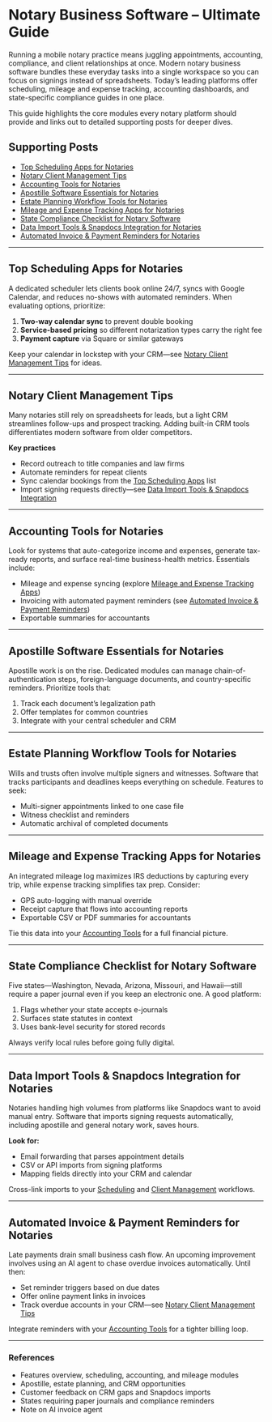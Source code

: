 # Notary Business Software – Ultimate Guide

Running a mobile notary practice means juggling appointments, accounting, compliance, and client relationships at once. Modern notary business software bundles these everyday tasks into a single workspace so you can focus on signings instead of spreadsheets. Today’s leading platforms offer scheduling, mileage and expense tracking, accounting dashboards, and state-specific compliance guides in one place.

This guide highlights the core modules every notary platform should provide and links out to detailed supporting posts for deeper dives.

## Supporting Posts
- [Top Scheduling Apps for Notaries](#top-scheduling-apps-for-notaries)
- [Notary Client Management Tips](#notary-client-management-tips)
- [Accounting Tools for Notaries](#accounting-tools-for-notaries)
- [Apostille Software Essentials for Notaries](#apostille-software-essentials-for-notaries)
- [Estate Planning Workflow Tools for Notaries](#estate-planning-workflow-tools-for-notaries)
- [Mileage and Expense Tracking Apps for Notaries](#mileage-and-expense-tracking-apps-for-notaries)
- [State Compliance Checklist for Notary Software](#state-compliance-checklist-for-notary-software)
- [Data Import Tools & Snapdocs Integration for Notaries](#data-import-tools--snapdocs-integration-for-notaries)
- [Automated Invoice & Payment Reminders for Notaries](#automated-invoice--payment-reminders-for-notaries)

---

## Top Scheduling Apps for Notaries

A dedicated scheduler lets clients book online 24/7, syncs with Google Calendar, and reduces no-shows with automated reminders. When evaluating options, prioritize:

1. **Two-way calendar sync** to prevent double booking  
2. **Service-based pricing** so different notarization types carry the right fee  
3. **Payment capture** via Square or similar gateways  

Keep your calendar in lockstep with your CRM—see [Notary Client Management Tips](#notary-client-management-tips) for ideas.

---

## Notary Client Management Tips

Many notaries still rely on spreadsheets for leads, but a light CRM streamlines follow-ups and prospect tracking. Adding built-in CRM tools differentiates modern software from older competitors.

**Key practices**

- Record outreach to title companies and law firms  
- Automate reminders for repeat clients  
- Sync calendar bookings from the [Top Scheduling Apps](#top-scheduling-apps-for-notaries) list  
- Import signing requests directly—see [Data Import Tools & Snapdocs Integration](#data-import-tools--snapdocs-integration-for-notaries)

---

## Accounting Tools for Notaries

Look for systems that auto-categorize income and expenses, generate tax-ready reports, and surface real-time business-health metrics. Essentials include:

- Mileage and expense syncing (explore [Mileage and Expense Tracking Apps](#mileage-and-expense-tracking-apps-for-notaries))  
- Invoicing with automated payment reminders (see [Automated Invoice & Payment Reminders](#automated-invoice--payment-reminders-for-notaries))  
- Exportable summaries for accountants  


---

## Apostille Software Essentials for Notaries

Apostille work is on the rise. Dedicated modules can manage chain-of-authentication steps, foreign-language documents, and country-specific reminders. Prioritize tools that:

1. Track each document’s legalization path  
2. Offer templates for common countries  
3. Integrate with your central scheduler and CRM  


---

## Estate Planning Workflow Tools for Notaries

Wills and trusts often involve multiple signers and witnesses. Software that tracks participants and deadlines keeps everything on schedule. Features to seek:

- Multi-signer appointments linked to one case file  
- Witness checklist and reminders  
- Automatic archival of completed documents  


---

## Mileage and Expense Tracking Apps for Notaries

An integrated mileage log maximizes IRS deductions by capturing every trip, while expense tracking simplifies tax prep. Consider:

- GPS auto-logging with manual override  
- Receipt capture that flows into accounting reports  
- Exportable CSV or PDF summaries for accountants  

Tie this data into your [Accounting Tools](#accounting-tools-for-notaries) for a full financial picture.


---

## State Compliance Checklist for Notary Software

Five states—Washington, Nevada, Arizona, Missouri, and Hawaii—still require a paper journal even if you keep an electronic one. A good platform:

1. Flags whether your state accepts e-journals  
2. Surfaces state statutes in context  
3. Uses bank-level security for stored records  

Always verify local rules before going fully digital.


---

## Data Import Tools & Snapdocs Integration for Notaries

Notaries handling high volumes from platforms like Snapdocs want to avoid manual entry. Software that imports signing requests automatically, including apostille and general notary work, saves hours.

**Look for:**

- Email forwarding that parses appointment details  
- CSV or API imports from signing platforms  
- Mapping fields directly into your CRM and calendar  

Cross-link imports to your [Scheduling](#top-scheduling-apps-for-notaries) and [Client Management](#notary-client-management-tips) workflows.


---

## Automated Invoice & Payment Reminders for Notaries

Late payments drain small business cash flow. An upcoming improvement involves using an AI agent to chase overdue invoices automatically. Until then:

- Set reminder triggers based on due dates  
- Offer online payment links in invoices  
- Track overdue accounts in your CRM—see [Notary Client Management Tips](#notary-client-management-tips)

Integrate reminders with your [Accounting Tools](#accounting-tools-for-notaries) for a tighter billing loop.


---

### References
- Features overview, scheduling, accounting, and mileage modules  
- Apostille, estate planning, and CRM opportunities  
- Customer feedback on CRM gaps and Snapdocs imports  
- States requiring paper journals and compliance reminders  
- Note on AI invoice agent

